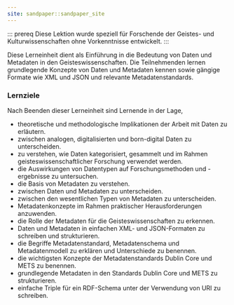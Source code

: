 ```yaml
---
site: sandpaper::sandpaper_site
---
```


::: prereq
Diese Lektion wurde speziell für Forschende der Geistes- und Kulturwissenschaften ohne Vorkenntnisse entwickelt.
:::  

Diese Lerneinheit dient als Einführung in die Bedeutung von Daten und Metadaten in den Geisteswissenschaften. Die Teilnehmenden lernen grundlegende Konzepte von Daten und Metadaten kennen sowie gängige Formate wie XML und JSON und relevante Metadatenstandards.

### Lernziele

Nach Beenden dieser Lerneinheit sind Lernende in der Lage,   

- theoretische und methodologische Implikationen der Arbeit mit Daten zu erläutern.
- zwischen analogen, digitalisierten und born-digital Daten zu unterscheiden.
- zu verstehen, wie Daten kategorisiert, gesammelt und im Rahmen geisteswissenschaftlicher Forschung verwendet werden. 
- die Auswirkungen von Datentypen auf Forschungsmethoden und -ergebnisse zu untersuchen. 
- die Basis von Metadaten zu verstehen. 
- zwischen Daten und Metadaten zu unterscheiden. 
- zwischen den wesentlichen Typen von Metadaten zu unterscheiden. 
- Metadatenkonzepte im Rahmen praktischer Herausforderungen anzuwenden. 
- die Rolle der Metadaten für die Geisteswissenschaften zu erkennen. 
- Daten und Metadaten in einfachen XML- und JSON-Formaten zu schreiben und strukturieren.
- die Begriffe Metadatenstandard, Metadatenschema und Metadatenmodell zu erklären und Unterschiede zu benennen.
- die wichtigsten Konzepte der Metadatenstandards Dublin Core und METS zu benennen.
- grundlegende Metadaten in den Standards Dublin Core und METS zu strukturieren.
- einfache Triple für ein RDF-Schema unter der Verwendung von URI zu schreiben.

  
